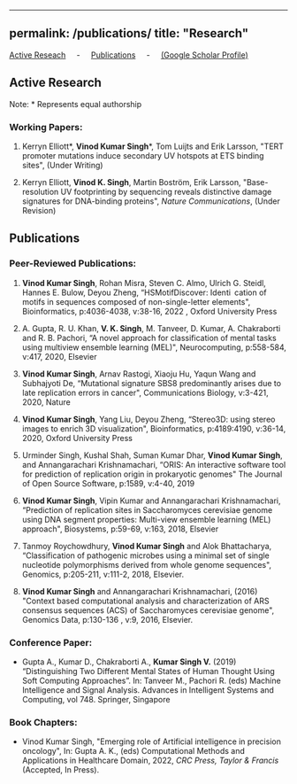 
---
permalink: /publications/
title: "Research"
---

[Active Reseach](#active) &nbsp; &nbsp; - &nbsp; &nbsp; [Publications](#pubs) &nbsp; &nbsp; - &nbsp; &nbsp; [(Google Scholar Profile)](https://scholar.google.co.in/citations?user=2482OI4AAAAJ&hl=en&authuser=1)

<h2 id="active">
Active Research
</h2>


Note: \* Represents equal authorship

### Working Papers:

   1. Kerryn Elliott\*, **Vinod Kumar Singh**\*, Tom Luijts and Erik Larsson, "TERT promoter mutations induce secondary UV hotspots at ETS binding sites", (Under Writing) 

   1. Kerryn Elliott, **Vinod K. Singh**, Martin Boström, Erik Larsson, "Base-resolution UV footprinting by sequencing reveals distinctive damage signatures for DNA-binding proteins",  *Nature Communications*, (Under Revision)

<h2 id="pubs">
Publications
</h2>

### Peer-Reviewed Publications:

  1. **Vinod Kumar Singh**, Rohan Misra, Steven C. Almo, Ulrich G. Steidl, Hannes E. Bulow, Deyou Zheng, “HSMotifDiscover: Identi cation of motifs in sequences composed of non-single-letter elements", Bioinformatics, p:4036-4038,  v:38-16, 2022 , Oxford University Press

  1. A. Gupta, R. U. Khan, **V. K. Singh**, M. Tanveer, D. Kumar, A. Chakraborti and R. B. Pachori, “A novel approach for classification of mental tasks using multiview ensemble learning (MEL)", Neurocomputing, p:558-584, v:417, 2020, Elsevier

  1.	**Vinod Kumar Singh**, Arnav Rastogi, Xiaoju Hu, Yaqun Wang and Subhajyoti De,  “Mutational signature SBS8 predominantly arises due to late replication errors in cancer", Communications Biology, v:3-421, 2020, Nature

  1.	**Vinod Kumar Singh**, Yang Liu, Deyou Zheng, “Stereo3D: using stereo images to enrich 3D visualization", Bioinformatics, p:4189:4190, v:36-14, 2020, Oxford University Press

  1.	Urminder Singh, Kushal Shah, Suman Kumar Dhar, **Vinod Kumar Singh**, and Annangarachari Krishnamachari, “ORIS: An interactive software tool for prediction of replication origin in prokaryotic genomes" The Journal of Open Source Software, p:1589,  v:4-40, 2019

  1.	**Vinod Kumar Singh**, Vipin Kumar and Annangarachari Krishnamachari, “Prediction of replication sites in Saccharomyces cerevisiae genome using DNA segment properties: Multi-view ensemble learning (MEL) approach", Biosystems, p:59-69, v:163, 2018, Elsevier

  1.	Tanmoy Roychowdhury, **Vinod Kumar Singh** and Alok Bhattacharya, “Classification of pathogenic microbes using a minimal set of single nucleotide polymorphisms derived from whole genome sequences", Genomics, p:205-211, v:111-2, 2018, Elsevier.

  1.	**Vinod Kumar Singh** and Annangarachari Krishnamachari, (2016) "Context based computational analysis and characterization of ARS consensus sequences (ACS) of Saccharomyces cerevisiae genome", Genomics Data, p:130-136 , v:9, 2016, Elsevier.


### Conference Paper:

  * Gupta A., Kumar D., Chakraborti A., **Kumar Singh V.** (2019) “Distinguishing Two Different Mental States of Human Thought Using Soft Computing Approaches”. In: Tanveer M., Pachori R. (eds) Machine Intelligence and Signal Analysis. Advances in Intelligent Systems and Computing, vol 748. Springer, Singapore

### Book Chapters:

  * Vinod Kumar Singh, "Emerging role of Artificial intelligence in precision oncology",  In: Gupta A. K., (eds) Computational Methods and Applications in Healthcare Domain, 2022, *CRC Press, Taylor \& Francis* (Accepted, In Press).


